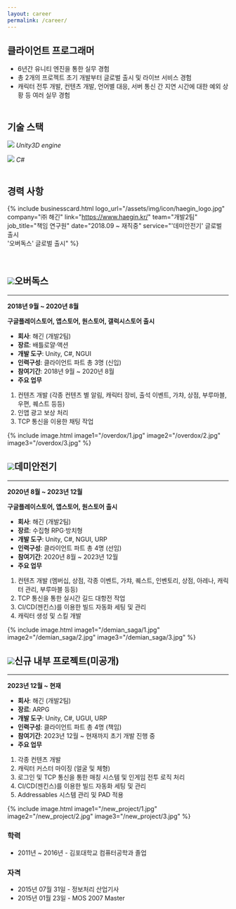 ```yaml
---
layout: career
permalink: /career/
---
```


## 클라이언트 프로그래머
- 6년간 유니티 엔진을 통한 실무 경험
- <span class="color-box-blue">총 2개의 프로젝트 초기 개발부터 글로벌 출시 및 라이브 서비스 경험</span>
- <span class="color-box-blue">캐릭터 전투 개발, 컨텐츠 개발, 언어별 대응, 서버 통신 간 지연 시간에 대한 예외 상황</span> 등 여러 실무 경험
<br><br>

## 기술 스택
<img src="{{ site.baseurl }}/assets/img/icon/unity.png" class="Icon-mini"> _Unity3D engine_

<img src="{{ site.baseurl }}/assets/img/icon/csharp.png" class="Icon-mini"> _C#_
<br><br>

## 경력 사항
{% include businesscard.html 
	logo_url="/assets/img/icon/haegin_logo.jpg"
	company="㈜ 해긴"
	link="https://www.haegin.kr/"
	team="개발2팀"
	job_title="책임 연구원"
	date="2018.09 ~ 재직중"
	service="'데미안전기' 글로벌 출시<br>'오버독스' 글로벌 출시"
%}

<br>

<!--![Icon](/assets/img/icon/overdox.jpg){: width="40" height="40"}-->
## <img src="{{ site.baseurl }}/assets/img/icon/overdox.jpg" class="Icon"><span class="color-box-blue">오버독스</span>
<hr>

**2018년 9월 ~ 2020년 8월**

**구글플레이스토어, 앱스토어, 원스토어, 갤럭시스토어 출시**

 - **회사**: 해긴 (개발2팀)
 - **장르**: 배틀로얄·액션
 - **개발 도구**: Unity, C#, NGUI
 - **인력구성**: 클라이언트 파트 총 3명 (신입)
 - **참여기간**: 2018년 9월 ~ 2020년 8월
 - **주요 업무**
  1. 컨텐츠 개발 (각종 컨텐츠 별 알림, 캐릭터 장비, 출석 이벤트, 가챠, 상점, 부루마블, 우편, 퀘스트 등등)
  2. 인앱 광고 보상 처리
  3. TCP 통신을 이용한 채팅 작업

{% include image.html
  image1="/overdox/1.jpg"
  image2="/overdox/2.jpg"
  image3="/overdox/3.jpg"
%}

<!--![Icon](/assets/img/icon/demian_saga.jpg){: width="40" height="40"}-->
## <img src="{{ site.baseurl }}/assets/img/icon/demian_saga.jpg" class="Icon"><span class="color-box-orange">데미안전기</span>
<hr>

**2020년 8월 ~ 2023년 12월**

**구글플레이스토어, 앱스토어, 원스토어 출시**

 - **회사**: 해긴 (개발2팀)
 - **장르**: 수집형 RPG·방치형
 - **개발 도구**: Unity, C#, NGUI, URP
 - **인력구성**: 클라이언트 파트 총 4명 (선임)
 - **참여기간**: 2020년 8월 ~ 2023년 12월
 - **주요 업무**
  1. 컨텐츠 개발 (멤버십, 상점, 각종 이벤트, 가챠, 퀘스트, 인벤토리, 상점, 아레나, 캐릭터 관리, 부루마블 등등)
  2. TCP 통신을 통한 실시간 길드 대항전 작업
  3. CI/CD(젠킨스)를 이용한 빌드 자동화 세팅 및 관리
  4. 캐릭터 생성 및 스킬 개발

{% include image.html
  image1="/demian_saga/1.jpg"
  image2="/demian_saga/2.jpg"
  image3="/demian_saga/3.jpg"
%}

<!--![Icon](/assets/img/icon/new_project.jpg){: width="40" height="40"}-->
## <img src="{{ site.baseurl }}/assets/img/icon/new_project.jpg" class="Icon"><span class="color-box-gray">신규 내부 프로젝트(미공개)</span>
<hr>

**2023년 12월 ~ 현재**

 - **회사**: 해긴 (개발2팀)
 - **장르**: ARPG
 - **개발 도구**: Unity, C#, UGUI, URP
 - **인력구성**: 클라이언트 파트 총 4명 (책임)
 - **참여기간**: 2023년 12월 ~ 현재까지 초기 개발 진행 중
 - **주요 업무**
  1. 각종 컨텐츠 개발
  2. 캐릭터 커스터 마이징 (얼굴 및 체형)
  3. 로그인 및 TCP 통신을 통한 매칭 시스템 및 인게임 전투 로직 처리
  4. CI/CD(젠킨스)를 이용한 빌드 자동화 세팅 및 관리
  5. Addressables 시스템 관리 및 PAD 적용

{% include image.html
  image1="/new_project/1.jpg"
  image2="/new_project/2.jpg"
  image3="/new_project/3.jpg"
%}

### 학력
 * 2011년 ~ 2016년 - 김포대학교 컴퓨터공학과 졸업
 
### 자격
 * 2015년 07월 31일 - 정보처리 산업기사
 * 2015년 01월 23일 - MOS 2007 Master
